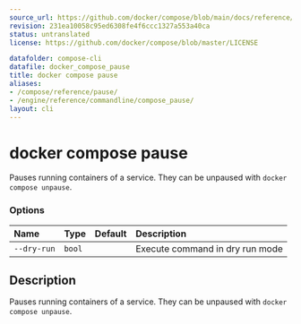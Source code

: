 ```yaml
---
source_url: https://github.com/docker/compose/blob/main/docs/reference/compose_pause.md
revision: 231ea10058c95ed6308fe4f6ccc1327a553a40ca
status: untranslated
license: https://github.com/docker/compose/blob/master/LICENSE

datafolder: compose-cli
datafile: docker_compose_pause
title: docker compose pause
aliases:
- /compose/reference/pause/
- /engine/reference/commandline/compose_pause/
layout: cli
---
```


# docker compose pause

Pauses running containers of a service. They can be unpaused with `docker compose unpause`.

### Options

| Name        | Type   | Default | Description                     |
|:------------|:-------|:--------|:--------------------------------|
| `--dry-run` | `bool` |         | Execute command in dry run mode |



## Description

Pauses running containers of a service. They can be unpaused with `docker compose unpause`.
